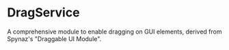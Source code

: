 # DragService
A comprehensive module to enable dragging on GUI elements, derived from Spynaz's "Draggable UI Module".
